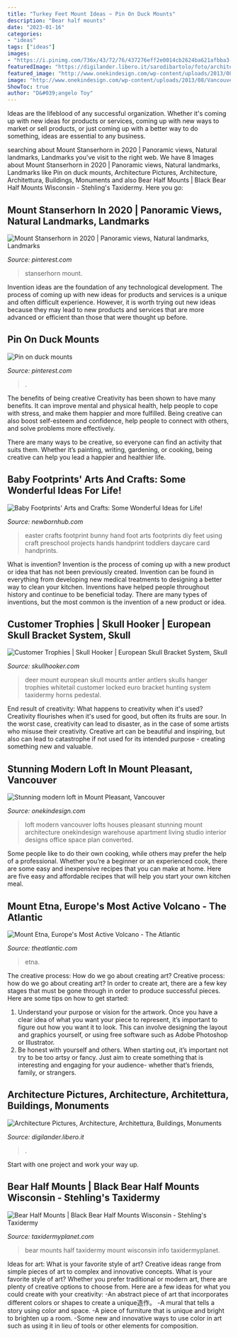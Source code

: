 ```yaml
---
title: "Turkey Feet Mount Ideas ~ Pin On Duck Mounts"
description: "Bear half mounts"
date: "2023-01-16"
categories:
- "ideas"
tags: ["ideas"]
images:
- "https://i.pinimg.com/736x/43/72/76/437276eff2e0014cb2624ba621afbba3--taxidermy.jpg"
featuredImage: "https://digilander.libero.it/sarodibartolo/foto/architecture/ac3-45.JPG"
featured_image: "http://www.onekindesign.com/wp-content/uploads/2013/08/Vancouver-Loft-01-1-Kindesign.jpg"
image: "http://www.onekindesign.com/wp-content/uploads/2013/08/Vancouver-Loft-01-1-Kindesign.jpg"
ShowToc: true
author: "D&#039;angelo Toy"
---
```



Ideas are the lifeblood of any successful organization. Whether it's coming up with new ideas for products or services, coming up with new ways to market or sell products, or just coming up with a better way to do something, ideas are essential to any business.

	

		
searching about Mount Stanserhorn in 2020 | Panoramic views, Natural landmarks, Landmarks you've visit to the right web. We have 8 Images about Mount Stanserhorn in 2020 | Panoramic views, Natural landmarks, Landmarks like Pin on duck mounts, Architecture Pictures, Architecture, Architettura, Buildings, Monuments and also Bear Half Mounts | Black Bear Half Mounts Wisconsin - Stehling&#039;s Taxidermy. Here you go:
		
    
## Mount Stanserhorn In 2020 | Panoramic Views, Natural Landmarks, Landmarks

<img loading=lazy src="https://i.pinimg.com/736x/6f/78/8f/6f788f252b61036cc88ada2452de00f4.jpg" onerror="this.onerror=null;this.src='https://tse3.mm.bing.net/th?id=OIP.9WBw9XtmKPfVymSehanGCAHaFe&amp;pid=15.1';" alt="Mount Stanserhorn in 2020 | Panoramic views, Natural landmarks, Landmarks">

_Source: pinterest.com_

>stanserhorn mount. 

	

Invention ideas are the foundation of any technological development. The process of coming up with new ideas for products and services is a unique and often difficult experience. However, it is worth trying out new ideas because they may lead to new products and services that are more advanced or efficient than those that were thought up before.

    
## Pin On Duck Mounts

<img loading=lazy src="https://i.pinimg.com/736x/43/72/76/437276eff2e0014cb2624ba621afbba3--taxidermy.jpg" onerror="this.onerror=null;this.src='https://tse2.mm.bing.net/th?id=OIP.J-dcBxW_BNo6dRKOOBOHTgHaGD&amp;pid=15.1';" alt="Pin on duck mounts">

_Source: pinterest.com_

>. 

	

The benefits of being creative
Creativity has been shown to have many benefits. It can improve mental and physical health, help people to cope with stress, and make them happier and more fulfilled.
Being creative can also boost self-esteem and confidence, help people to connect with others, and solve problems more effectively.

There are many ways to be creative, so everyone can find an activity that suits them. Whether it’s painting, writing, gardening, or cooking, being creative can help you lead a happier and healthier life.

    
## Baby Footprints&#039; Arts And Crafts: Some Wonderful Ideas For Life!

<img loading=lazy src="https://www.newbornhub.com/images/239xNxfootprint-easter.jpg.pagespeed.ic.Z0QB1VXWsL.jpg" onerror="this.onerror=null;this.src='https://tse4.mm.bing.net/th?id=OIP.ZPHFkQh8xWD46Q7Jy-FB-AHaLG&amp;pid=15.1';" alt="Baby Footprints&#039; Arts and Crafts: Some Wonderful Ideas for Life!">

_Source: newbornhub.com_

>easter crafts footprint bunny hand foot arts footprints diy feet using craft preschool projects hands handprint toddlers daycare card handprints. 

	

What is invention?
Invention is the process of coming up with a new product or idea that has not been previously created. Invention can be found in everything from developing new medical treatments to designing a better way to clean your kitchen. Inventions have helped people throughout history and continue to be beneficial today. There are many types of inventions, but the most common is the invention of a new product or idea.

    
## Customer Trophies | Skull Hooker | European Skull Bracket System, Skull

<img loading=lazy src="http://www.skullhooker.com/wp-content/gallery/customer-trophies/locked-up.jpeg" onerror="this.onerror=null;this.src='https://tse3.mm.bing.net/th?id=OIP.frtkZv4eEVrUgg4NmUKvyQAAAA&amp;pid=15.1';" alt="Customer Trophies | Skull Hooker | European Skull Bracket System, Skull">

_Source: skullhooker.com_

>deer mount european skull mounts antler antlers skulls hanger trophies whitetail customer locked euro bracket hunting system taxidermy horns pedestal. 

	

End result of creativity: What happens to creativity when it's used?
Creativity flourishes when it's used for good, but often its fruits are sour. In the worst case, creativity can lead to disaster, as in the case of some artists who misuse their creativity. Creative art can be beautiful and inspiring, but also can lead to catastrophe if not used for its intended purpose - creating something new and valuable.

    
## Stunning Modern Loft In Mount Pleasant, Vancouver

<img loading=lazy src="http://www.onekindesign.com/wp-content/uploads/2013/08/Vancouver-Loft-01-1-Kindesign.jpg" onerror="this.onerror=null;this.src='https://tse2.mm.bing.net/th?id=OIP.zRX7zE4rP4OX-O_BwiDrPgHaLI&amp;pid=15.1';" alt="Stunning modern loft in Mount Pleasant, Vancouver">

_Source: onekindesign.com_

>loft modern vancouver lofts houses pleasant stunning mount architecture onekindesign warehouse apartment living studio interior designs office space plan converted. 

	

Some people like to do their own cooking, while others may prefer the help of a professional. Whether you’re a beginner or an experienced cook, there are some easy and inexpensive recipes that you can make at home. Here are five easy and affordable recipes that will help you start your own kitchen meal.

    
## Mount Etna, Europe&#039;s Most Active Volcano - The Atlantic

<img loading=lazy src="https://cdn.theatlantic.com/thumbor/Sy7LvLCNYvLg63SOGzQDEevXPRE=/0x128:2000x1170/960x500/media/img/photo/2017/03/mount-etna-europes-most-active-volc/e01_AP505657545300-1/original.jpg" onerror="this.onerror=null;this.src='https://tse4.mm.bing.net/th?id=OIP.FVFocH2EHyy2dMkWObQvhwHaD2&amp;pid=15.1';" alt="Mount Etna, Europe&#039;s Most Active Volcano - The Atlantic">

_Source: theatlantic.com_

>etna. 

	

The creative process: How do we go about creating art?
Creative process: how do we go about creating art?
In order to create art, there are a few key stages that must be gone through in order to produce successful pieces. Here are some tips on how to get started: 

1. Understand your purpose or vision for the artwork. Once you have a clear idea of what you want your piece to represent, it’s important to figure out how you want it to look. This can involve designing the layout and graphics yourself, or using free software such as Adobe Photoshop or Illustrator. 
2. Be honest with yourself and others. When starting out, it’s important not try to be too artsy or fancy. Just aim to create something that is interesting and engaging for your audience- whether that’s friends, family, or strangers. 

    
## Architecture Pictures, Architecture, Architettura, Buildings, Monuments

<img loading=lazy src="https://digilander.libero.it/sarodibartolo/foto/architecture/ac3-45.JPG" onerror="this.onerror=null;this.src='https://tse2.mm.bing.net/th?id=OIP.5l4GcKqsNiUNtX84NDOspQAAAA&amp;pid=15.1';" alt="Architecture Pictures, Architecture, Architettura, Buildings, Monuments">

_Source: digilander.libero.it_

>. 

	

Start with one project and work your way up.

    
## Bear Half Mounts | Black Bear Half Mounts Wisconsin - Stehling&#039;s Taxidermy

<img loading=lazy src="https://taxidermyplanet.com/wp-content/uploads/2018/05/31960782_2104620029566363_1020176297554345984_n.jpg" onerror="this.onerror=null;this.src='https://tse2.mm.bing.net/th?id=OIP.tO9W-PmNQEcmYchsJsCbLgHaNJ&amp;pid=15.1';" alt="Bear Half Mounts | Black Bear Half Mounts Wisconsin - Stehling&#039;s Taxidermy">

_Source: taxidermyplanet.com_

>bear mounts half taxidermy mount wisconsin info taxidermyplanet. 

	

Ideas for art: What is your favorite style of art?
Creative ideas range from simple pieces of art to complex and innovative concepts. What is your favorite style of art? Whether you prefer traditional or modern art, there are plenty of creative options to choose from. Here are a few ideas for what you could create with your creativity: 
-An abstract piece of art that incorporates different colors or shapes to create a unique造作。
-A mural that tells a story using color and space.
-A piece of furniture that is unique and bright to brighten up a room.
-Some new and innovative ways to use color in art such as using it in lieu of tools or other elements for composition.

